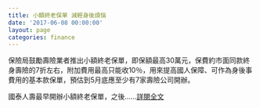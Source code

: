 ```yaml
---
title: 小額終老保單 減輕身後煩惱
date: '2017-06-08 00:00:00'
layout: page
categories: finance
---
```


保險局鼓勵壽險業者推出小額終老保單，即保額最高30萬元，保費約市面同款終身壽險的7折左右，附加費用最高只能收10％，用來提高國人保障、可作為身後事費用的基本款保單，預估到5月底應至少有7家壽險公司開辦。

國泰人壽最早開辦小額終老保單，之後......[詳閱全文](http://www.chinatimes.com/newspapers/20170522000223-260208)